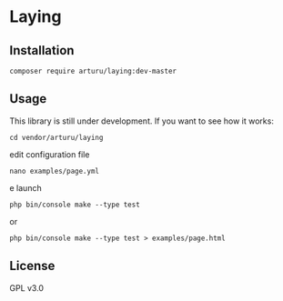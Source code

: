 # Laying

## Installation

```
composer require arturu/laying:dev-master
```

## Usage
This library is still under development. If you want to see how it works:

```
cd vendor/arturu/laying
```
edit configuration file

```
nano examples/page.yml
```
e launch

```
php bin/console make --type test
```

or

```
php bin/console make --type test > examples/page.html
```

## License
GPL v3.0
